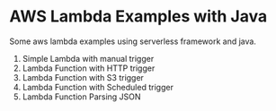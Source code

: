 # AWS Lambda Examples with Java

Some aws lambda examples using serverless framework and java.

1. Simple Lambda with manual trigger
2. Lambda Function with HTTP trigger
3. Lambda Function with S3 trigger
4. Lambda Function with Scheduled trigger
5. Lambda Function Parsing JSON

